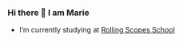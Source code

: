 ### Hi there 👋 I am Marie

- I’m currently studying at [Rolling Scopes School](https://github.com/rolling-scopes-school)
